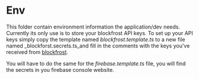 # Env

This folder contain environment information the application/dev needs.
Currently its only use is to store your blockfrost API keys. To set up your API keys
simply copy the template named _blockfrost.template.ts_ to a new file named \_blockforst.secrets.ts_and fill in the comments with
the keys you've received from [blockfrost](https://blockfrost.io/).

You will have to do the same for the _firebase.template.ts_ file, you will find the
secrets in you firebase console website.
